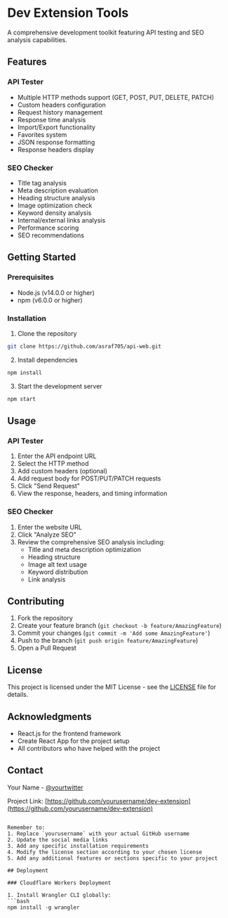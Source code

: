 
# Dev Extension Tools

A comprehensive development toolkit featuring API testing and SEO analysis capabilities.

## Features

### API Tester
- Multiple HTTP methods support (GET, POST, PUT, DELETE, PATCH)
- Custom headers configuration
- Request history management
- Response time analysis
- Import/Export functionality
- Favorites system
- JSON response formatting
- Response headers display

### SEO Checker
- Title tag analysis
- Meta description evaluation
- Heading structure analysis
- Image optimization check
- Keyword density analysis
- Internal/external links analysis
- Performance scoring
- SEO recommendations

## Getting Started

### Prerequisites
- Node.js (v14.0.0 or higher)
- npm (v6.0.0 or higher)

### Installation

1. Clone the repository
```bash
git clone https://github.com/asraf705/api-web.git
```

2. Install dependencies
```bash
npm install
```

3. Start the development server
```bash
npm start
```

## Usage

### API Tester
1. Enter the API endpoint URL
2. Select the HTTP method
3. Add custom headers (optional)
4. Add request body for POST/PUT/PATCH requests
5. Click "Send Request"
6. View the response, headers, and timing information

### SEO Checker
1. Enter the website URL
2. Click "Analyze SEO"
3. Review the comprehensive SEO analysis including:
   - Title and meta description optimization
   - Heading structure
   - Image alt text usage
   - Keyword distribution
   - Link analysis

## Contributing

1. Fork the repository
2. Create your feature branch (`git checkout -b feature/AmazingFeature`)
3. Commit your changes (`git commit -m 'Add some AmazingFeature'`)
4. Push to the branch (`git push origin feature/AmazingFeature`)
5. Open a Pull Request

## License

This project is licensed under the MIT License - see the [LICENSE](LICENSE) file for details.

## Acknowledgments

- React.js for the frontend framework
- Create React App for the project setup
- All contributors who have helped with the project

## Contact

Your Name - [@yourtwitter](https://twitter.com/yourtwitter)

Project Link: [https://github.com/yourusername/dev-extension](https://github.com/yourusername/dev-extension)
```

Remember to:
1. Replace `yourusername` with your actual GitHub username
2. Update the social media links
3. Add any specific installation requirements
4. Modify the license section according to your chosen license
5. Add any additional features or sections specific to your project

## Deployment

### Cloudflare Workers Deployment

1. Install Wrangler CLI globally:
```bash
npm install -g wrangler
```